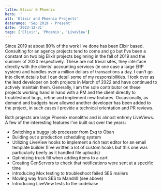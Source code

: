```yaml
---
title: Elixir & Phoenix
hero: ''
alt: 'Elixir and Phoenix Projects'
daterange: 'Sep 2019 - Present'
date: '2023-12-31'
tags: ['Elixir', 'Phoenix', 'LiveView']
---
```


Since 2019 at about 80% of the work I've done has been Elixir based. Consulting for an agency projects tend to come and go but I've been a constant on two big Elixir projects beginning in the fall of 2019 and the summer of 
2020 respectively. These are not trivial sites, they interface directly with the clients' accounting services (in one case a large ERP system) and handles over a million dollars of transactions a day.
I can't go into client details but I can detail some of my responsibilities.  I took over as the lead developer on both projects in March of 2022 and have continued to actively maintain them. Generally, I am 
the sole contributor on these projects working hand in hand with a PM and the client directly to troubleshoot bugs, refine and implement new features. Occasionally, as demand and budgets have allowed another developer has been 
added to the project, in such cases I provide a technical orientation and PR reviews.

Both projects are large Phoenix monoliths and is almost entirely LiveViews. A few of the interesting features I've built out over the years:

* Switching a buggy job processor from Exq to Oban
* Building out a production scheduling system
* Utilizing LiveView hooks to implement a rich text editor for an email template builder (I've written a lot of custom hooks but this one was particularly beefy as it handled file uploads)
* Optimizing truck fill when adding items to a cart
* Creating GenServers to check that notifications were sent at a specific time
* Introducing Mox testing to troubleshoot failed SES mailers 
* Moving way from SES to Mandrill (see above)
* Introducing LiveView tests to the codebase
